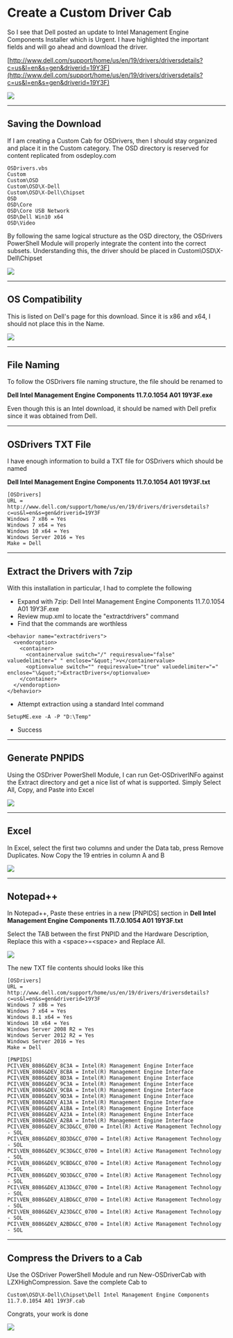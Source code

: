 # Create a Custom Driver Cab

So I see that Dell posted an update to Intel Management Engine Components Installer which is Urgent.  I have highlighted the important fields and will go ahead and download the driver.

[http://www.dell.com/support/home/us/en/19/drivers/driversdetails?c=us&l=en&s=gen&driverid=19Y3F](http://www.dell.com/support/home/us/en/19/drivers/driversdetails?c=us&l=en&s=gen&driverid=19Y3F)

![](/assets/2018-02-09_22-40-51.png)

---

## Saving the Download

If I am creating a Custom Cab for OSDrivers, then I should stay organized and place it in the Custom category.  The OSD directory is reserved for content replicated from osdeploy.com

```
OSDrivers.vbs
Custom
Custom\OSD
Custom\OSD\X-Dell
Custom\OSD\X-Dell\Chipset
OSD
OSD\Core
OSD\Core USB Network
OSD\Dell Win10 x64
OSD\Video
```

By following the same logical structure as the OSD directory, the OSDrivers PowerShell Module will properly integrate the content into the correct subsets.  Understanding this, the driver should be placed in Custom\OSD\X-Dell\Chipset

![](/assets/2018-02-09_22-45-57.png)

---

## OS Compatibility

This is listed on Dell's page for this download.  Since it is x86 and x64, I should not place this in the Name.

![](/assets/2018-02-09_22-55-12.png)

---

## File Naming

To follow the OSDrivers file naming structure, the file should be renamed to

**Dell Intel Management Engine Components 11.7.0.1054 A01 19Y3F.exe**

Even though this is an Intel download, it should be named with Dell prefix since it was obtained from Dell.

---

## OSDrivers TXT File

I have enough information to build a TXT file for OSDrivers which should be named

**Dell Intel Management Engine Components 11.7.0.1054 A01 19Y3F.txt**

```
[OSDrivers]
URL = http://www.dell.com/support/home/us/en/19/drivers/driversdetails?c=us&l=en&s=gen&driverid=19Y3F
Windows 7 x86 = Yes
Windows 7 x64 = Yes
Windows 10 x64 = Yes
Windows Server 2016 = Yes
Make = Dell
```

---

## Extract the Drivers with 7zip

With this installation in particular, I had to complete the following

* Expand with 7zip: Dell Intel Management Engine Components 11.7.0.1054 A01 19Y3F.exe
* Review mup.xml to locate the "extractdrivers" command
* Find that the commands are worthless

```
<behavior name="extractdrivers">
  <vendoroption>
    <container>
      <containervalue switch="/" requiresvalue="false" valuedelimiter=" " enclose="&quot;">v</containervalue>
      <optionvalue switch="" requiresvalue="true" valuedelimiter="=" enclose="\&quot;">ExtractDrivers</optionvalue>
    </container>
  </vendoroption>
</behavior>
```

* Attempt extraction using a standard Intel command

```
SetupME.exe -A -P "D:\Temp"
```

* Success

---

## Generate PNPIDS

Using the OSDriver PowerShell Module, I can run Get-OSDriverINFo against the Extract directory and get a nice list of what is supported.  Simply Select All, Copy, and Paste into Excel

![](/assets/2018-02-09_23-25-41.png)

---

## Excel

In Excel, select the first two columns and under the Data tab, press Remove Duplicates.  Now Copy the 19 entries in column A and B

![](/assets/2018-02-09_23-28-34.png)

---

## Notepad++

In Notepad++, Paste these entries in a new \[PNPIDS\] section in **Dell Intel Management Engine Components 11.7.0.1054 A01 19Y3F.txt**

Select the TAB between the first PNPID and the Hardware Description, Replace this with a &lt;space&gt;=&lt;space&gt; and Replace All.

![](/assets/2018-02-09_23-31-47.png)

The new TXT file contents should looks like this

```
[OSDrivers]
URL = http://www.dell.com/support/home/us/en/19/drivers/driversdetails?c=us&l=en&s=gen&driverid=19Y3F
Windows 7 x86 = Yes
Windows 7 x64 = Yes
Windows 8.1 x64 = Yes
Windows 10 x64 = Yes
Windows Server 2008 R2 = Yes
Windows Server 2012 R2 = Yes
Windows Server 2016 = Yes
Make = Dell

[PNPIDS]
PCI\VEN_8086&DEV_8C3A = Intel(R) Management Engine Interface 
PCI\VEN_8086&DEV_8CBA = Intel(R) Management Engine Interface 
PCI\VEN_8086&DEV_8D3A = Intel(R) Management Engine Interface 
PCI\VEN_8086&DEV_9C3A = Intel(R) Management Engine Interface 
PCI\VEN_8086&DEV_9CBA = Intel(R) Management Engine Interface 
PCI\VEN_8086&DEV_9D3A = Intel(R) Management Engine Interface 
PCI\VEN_8086&DEV_A13A = Intel(R) Management Engine Interface 
PCI\VEN_8086&DEV_A1BA = Intel(R) Management Engine Interface 
PCI\VEN_8086&DEV_A23A = Intel(R) Management Engine Interface 
PCI\VEN_8086&DEV_A2BA = Intel(R) Management Engine Interface 
PCI\VEN_8086&DEV_8C3D&CC_0700 = Intel(R) Active Management Technology - SOL
PCI\VEN_8086&DEV_8D3D&CC_0700 = Intel(R) Active Management Technology - SOL
PCI\VEN_8086&DEV_9C3D&CC_0700 = Intel(R) Active Management Technology - SOL
PCI\VEN_8086&DEV_9CBD&CC_0700 = Intel(R) Active Management Technology - SOL
PCI\VEN_8086&DEV_9D3D&CC_0700 = Intel(R) Active Management Technology - SOL
PCI\VEN_8086&DEV_A13D&CC_0700 = Intel(R) Active Management Technology - SOL
PCI\VEN_8086&DEV_A1BD&CC_0700 = Intel(R) Active Management Technology - SOL
PCI\VEN_8086&DEV_A23D&CC_0700 = Intel(R) Active Management Technology - SOL
PCI\VEN_8086&DEV_A2BD&CC_0700 = Intel(R) Active Management Technology - SOL
```

---

## Compress the Drivers to a Cab

Use the OSDriver PowerShell Module and run New-OSDriverCab with LZXHighCompression.  Save the complete Cab to

```
Custom\OSD\X-Dell\Chipset\Dell Intel Management Engine Components 11.7.0.1054 A01 19Y3F.cab
```

Congrats, your work is done

![](/assets/2018-02-09_23-37-24.png)















